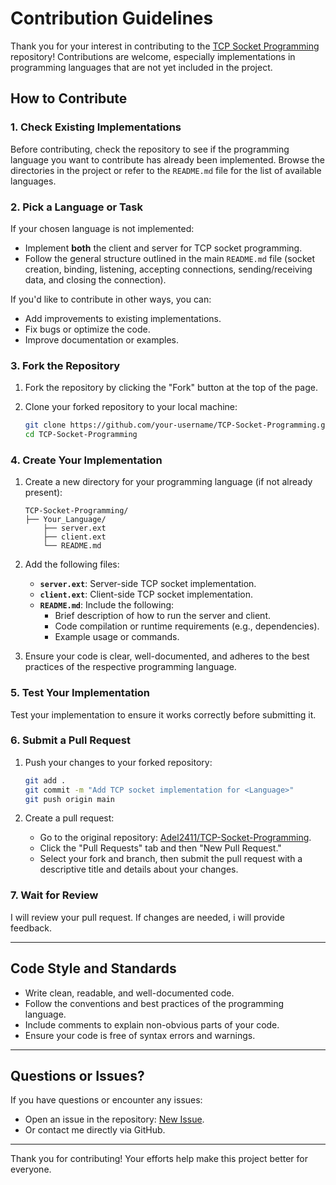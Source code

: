 # Contribution Guidelines

Thank you for your interest in contributing to the [TCP Socket Programming](https://github.com/Adel2411/TCP-Socket-Programming) repository! Contributions are welcome, especially implementations in programming languages that are not yet included in the project.

## How to Contribute

### 1. Check Existing Implementations

Before contributing, check the repository to see if the programming language you want to contribute has already been implemented. Browse the directories in the project or refer to the `README.md` file for the list of available languages.

### 2. Pick a Language or Task

If your chosen language is not implemented:

- Implement **both** the client and server for TCP socket programming.
- Follow the general structure outlined in the main `README.md` file (socket creation, binding, listening, accepting connections, sending/receiving data, and closing the connection).

If you'd like to contribute in other ways, you can:

- Add improvements to existing implementations.
- Fix bugs or optimize the code.
- Improve documentation or examples.

### 3. Fork the Repository

1. Fork the repository by clicking the "Fork" button at the top of the page.
2. Clone your forked repository to your local machine:

   ```bash
   git clone https://github.com/your-username/TCP-Socket-Programming.git
   cd TCP-Socket-Programming
   ```

### 4. Create Your Implementation

1. Create a new directory for your programming language (if not already present):

   ```plaintext
   TCP-Socket-Programming/
   ├── Your_Language/
       ├── server.ext
       ├── client.ext
       └── README.md
   ```

2. Add the following files:

   - **`server.ext`**: Server-side TCP socket implementation.
   - **`client.ext`**: Client-side TCP socket implementation.
   - **`README.md`**: Include the following:
     - Brief description of how to run the server and client.
     - Code compilation or runtime requirements (e.g., dependencies).
     - Example usage or commands.

3. Ensure your code is clear, well-documented, and adheres to the best practices of the respective programming language.

### 5. Test Your Implementation

Test your implementation to ensure it works correctly before submitting it.

### 6. Submit a Pull Request

1. Push your changes to your forked repository:

   ```bash
   git add .
   git commit -m "Add TCP socket implementation for <Language>"
   git push origin main
   ```

2. Create a pull request:
   - Go to the original repository: [Adel2411/TCP-Socket-Programming](https://github.com/Adel2411/TCP-Socket-Programming).
   - Click the "Pull Requests" tab and then "New Pull Request."
   - Select your fork and branch, then submit the pull request with a descriptive title and details about your changes.

### 7. Wait for Review

I will review your pull request. If changes are needed, i will provide feedback.

---

## Code Style and Standards

- Write clean, readable, and well-documented code.
- Follow the conventions and best practices of the programming language.
- Include comments to explain non-obvious parts of your code.
- Ensure your code is free of syntax errors and warnings.

---

## Questions or Issues?

If you have questions or encounter any issues:

- Open an issue in the repository: [New Issue](https://github.com/Adel2411/TCP-Socket-Programming/issues).
- Or contact me directly via GitHub.

---

Thank you for contributing! Your efforts help make this project better for everyone.
